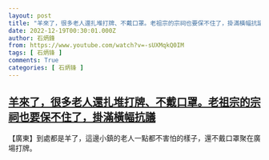 ```yaml
---
layout: post
title: "羊來了，很多老人還扎堆打牌、不戴口罩。老祖宗的宗祠也要保不住了，掛滿橫幅抗議"
date: 2022-12-19T00:30:01.000Z
author: 石炳鋒
from: https://www.youtube.com/watch?v=-sUXMqkQ0IM
tags: [ 石炳锋 ]
comments: True
categories: [ 石炳锋 ]
---
```

<!--1671409801000-->
[羊來了，很多老人還扎堆打牌、不戴口罩。老祖宗的宗祠也要保不住了，掛滿橫幅抗議](https://www.youtube.com/watch?v=-sUXMqkQ0IM)
------

<div>
【廣東】到處都是羊了，這邊小鎮的老人一點都不害怕的樣子，還不戴口罩聚在廣場打牌。
</div>
